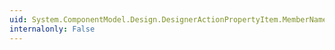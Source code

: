 ```yaml
---
uid: System.ComponentModel.Design.DesignerActionPropertyItem.MemberName
internalonly: False
---
```

